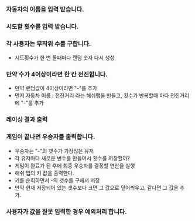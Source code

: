 ### 자동차의 이름을 입력 받습니다.
### 시도할 횟수를 입력 받습니다.
### 각 사용자는 무작위 수를 구합니다. 
- 시도횟수가 한 번 돌때마다 랜덤 숫자 다시 생성
### 만약 수가 4이상이라면 한 칸 전진합니다.
- 만약 랜덤값이 4이상이라면 "-"를 추가
- 먼저 자동차 이름 : 전진거리 라는 해쉬맵을 만들고, 횟수가 반복할때 마다 전진거리에 "-"를 추가
### 레이싱 결과 출력
### 게임이 끝나면 우승자를 출력합니다.
- 우승자는 "-"의 갯수가 가장많은 유저
- 각 유저마다 새로운 변수를 만들어서 횟수를 저장할까?
- 게임이 완료가 된 후에 최종 우승자를 결정할 연산을 실행
- 해쉬 맵의 키 값을 출력한다.
- 키를 순회하면서 -의 갯수를 구해서 저장
- 만약 현재 저장되어 있는 갯수보다 크면 그 값으로 덮어씌우고, 같다면 그 값을 추가.
### 사용자가 값을 잘못 입력한 경우 예외처리 합니다.











